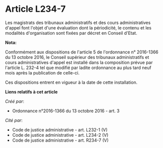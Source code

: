 # Article L234-7

Les  magistrats des tribunaux administratifs et des cours administratives  d'appel font l'objet d'une évaluation dont la
périodicité, le contenu et  les modalités d'organisation sont fixées par décret en Conseil d'Etat.

**Nota:**

Conformément aux dispositions de l'article 5 de l'ordonnance n° 2016-1366 du 13 octobre 2016, le Conseil supérieur des
tribunaux administratifs et cours administratives d'appel est installé dans la composition prévue par l'article L. 232-4 tel
que modifié par ladite ordonnance au plus tard neuf mois après la publication de celle-ci. 

Ces dispositions entrent en vigueur à la date de cette installation.

**Liens relatifs à cet article**

_Créé par_:

  - Ordonnance n°2016-1366 du 13 octobre 2016 - art. 3

_Cité par_:

  - Code de justice administrative - art. L232-1 (V)
  - Code de justice administrative - art. L234-2 (V)
  - Code de justice administrative - art. R234-7 (V)
